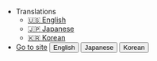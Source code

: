 - Translations
  - [:us: English](/)
  - [:jp: Japanese](jp/)
  - [:kr: Korean](kr/)
- [Go to site](https://access.digitalbarricade.com/)
  <button onclick="switchLanguage('en')">English</button>
  <button onclick="switchLanguage('jp')">Japanese</button>
  <button onclick="switchLanguage('kr')">Korean</button>
